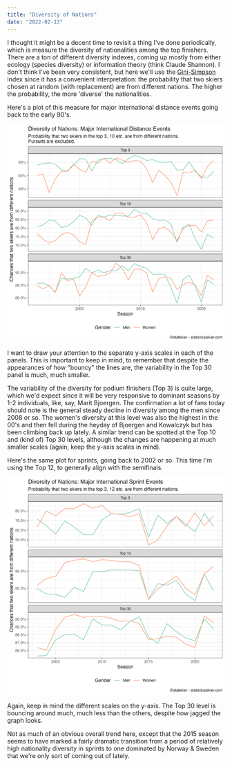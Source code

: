 ```yaml
---
title: "Diversity of Nations"
date: "2022-02-13"
---
```


I thought it might be a decent time to revisit a thing I've done periodically, which is measure the diversity of nationalities among the top finishers. There are a ton of different diversity indexes, coming up mostly from either ecology (species diversity) or information theory (think Claude Shannon). I don't think I've been very consistent, but here we'll use the [Gini-Simpson](https://en.wikipedia.org/wiki/Diversity_index#Giniâ€“Simpson_index) index since it has a convenient interpretation: the probability that two skiers chosen at random (with replacement) are from different nations. The higher the probability, the more 'diverse' the nationalities.

Here's a plot of this measure for major international distance events going back to the early 90's.

![](images/nation_diversity_dst_2022-2-650x650.png)

I want to draw your attention to the separate y-axis scales in each of the panels. This is important to keep in mind, to remember that despite the appearances of how "bouncy" the lines are, the variability in the Top 30 panel is much, much smaller.

The variability of the diversity for podium finishers (Top 3) is quite large, which we'd expect since it will be very responsive to dominant seasons by 1-2 individuals, like, say, Marit Bjoergen. The confirmation a lot of fans today should note is the general steady decline in diversity among the men since 2008 or so. The women's diversity at this level was also the highest in the 00's and then fell during the heyday of Bjoergen and Kowalczyk but has been climbing back up lately. A similar trend can be spotted at the Top 10 and (kind of) Top 30 levels, although the changes are happening at much smaller scales (again, keep the y-axis scales in mind).

Here's the same plot for sprints, going back to 2002 or so. This time I'm using the Top 12, to generally align with the semifinals.

![](images/nation_diversity_spr_2022-1-650x650.png)

Again, keep in mind the different scales on the y-axis. The Top 30 level is bouncing around much, much less than the others, despite how jagged the graph looks.

Not as much of an obvious overall trend here, except that the 2015 season seems to have marked a fairly dramatic transition from a period of relatively high nationality diversity in sprints to one dominated by Norway & Sweden that we're only sort of coming out of lately.
